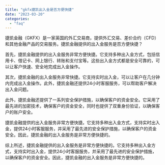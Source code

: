 ```yaml
---
title: "gkfx捷凯出入金是否方便快捷"
date: "2023-03-20"
categories: 
  - "faq"
---
```


捷凯金融（GKFX）是一家英国的外汇交易商，提供外汇交易、差价合约（CFD）和其他金融产品的交易服务。捷凯金融提供的出入金服务是否方便快捷？

首先，捷凯金融提供的出入金服务非常方便快捷。它支持多种出入金方式，包括信用卡、借记卡、网上银行、转账和支付宝等。这些出入金方式都是安全可靠的，可以让客户快速、安全地完成出入金操作。

其次，捷凯金融的出入金服务非常快捷。它支持实时出入金，可以让客户在几分钟内完成出入金操作。此外，捷凯金融还提供24小时客服服务，可以帮助客户解决出入金问题。

此外，捷凯金融还提供了一系列安全保护措施，以确保客户的资金安全。它采用了最先进的加密技术，确保客户的资金安全，同时也提供了双重身份验证，以确保客户的账户安全。

捷凯金融提供的出入金服务非常方便快捷。它支持多种出入金方式，支持实时出入金，提供24小时客服服务，并采用了最先进的安全保护措施，以确保客户的资金安全。因此，捷凯金融的出入金服务是非常方便快捷的。

综上所述，捷凯金融提供的出入金服务是非常方便快捷的。它支持多种出入金方式，支持实时出入金，提供24小时客服服务，并采用了最先进的安全保护措施，以确保客户的资金安全。因此，捷凯金融的出入金服务是非常方便快捷的。

